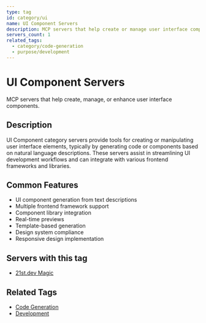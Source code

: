 ```yaml
---
type: tag
id: category/ui
name: UI Component Servers
description: MCP servers that help create or manage user interface components
servers_count: 1
related_tags:
  - category/code-generation
  - purpose/development
---
```


# UI Component Servers

MCP servers that help create, manage, or enhance user interface components.

## Description

UI Component category servers provide tools for creating or manipulating user interface elements, typically by generating code or components based on natural language descriptions. These servers assist in streamlining UI development workflows and can integrate with various frontend frameworks and libraries.

## Common Features

- UI component generation from text descriptions
- Multiple frontend framework support
- Component library integration
- Real-time previews
- Template-based generation
- Design system compliance
- Responsive design implementation

## Servers with this tag

- [21st.dev Magic](../../servers/21st-dev-magic-mcp.md)

## Related Tags

- [Code Generation](code-generation.md)
- [Development](../../tags/purpose/development.md)
